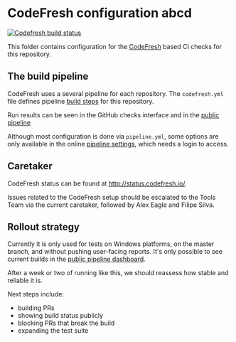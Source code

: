 # CodeFresh configuration abcd

[![Codefresh build status](https://g.codefresh.io/api/badges/pipeline/angular/angular%2Fangular%2Fangular?type=cf-1)](https://g.codefresh.io/public/accounts/angular/pipelines/angular/angular/angular)

This folder contains configuration for the [CodeFresh](<https://codefresh.io/>) based CI checks for this repository.

## The build pipeline

CodeFresh uses a several pipeline for each repository. The `codefresh.yml` file defines pipeline [build steps](https://codefresh.io/docs/docs/configure-ci-cd-pipeline/introduction-to-codefresh-pipelines/) for this repository.

Run results can be seen in the GitHub checks interface and in the [public pipeline](https://g.codefresh.io/public/accounts/angular/pipelines/angular/angular/angular)

Although most configuration is done via `pipeline.yml`, some options are only available in the online [pipeline settings](https://g.codefresh.io/pipelines/angular/services?repoOwner=angular&repoName=angular&project=angular%2Fangular&context=github&serviceName=angular%2Fangular), which needs a login to access.


## Caretaker

CodeFresh status can be found at <http://status.codefresh.io/>.

Issues related to the CodeFresh setup should be escalated to the Tools Team via the current caretaker, followed by Alex Eagle and Filipe Silva.

## Rollout strategy

Currently it is only used for tests on Windows platforms, on the master branch, and without pushing user-facing reports. It's only possible to see current builds in the [public pipeline dashboard](https://g.codefresh.io/public/accounts/angular/pipelines/angular/angular/angular).

After a week or two of running like this, we should reassess how stable and reliable it is. 

Next steps include:
- building PRs
- showing build status publicly
- blocking PRs that break the build
- expanding the test suite

